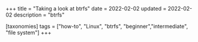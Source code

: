 +++
title = "Taking a look at btrfs"
date = 2022-02-02
updated = 2022-02-02
description = "btrfs"

[taxonomies]
tags = ["how-to", "Linux", "btrfs", "beginner","intermediate", "file system"]
+++